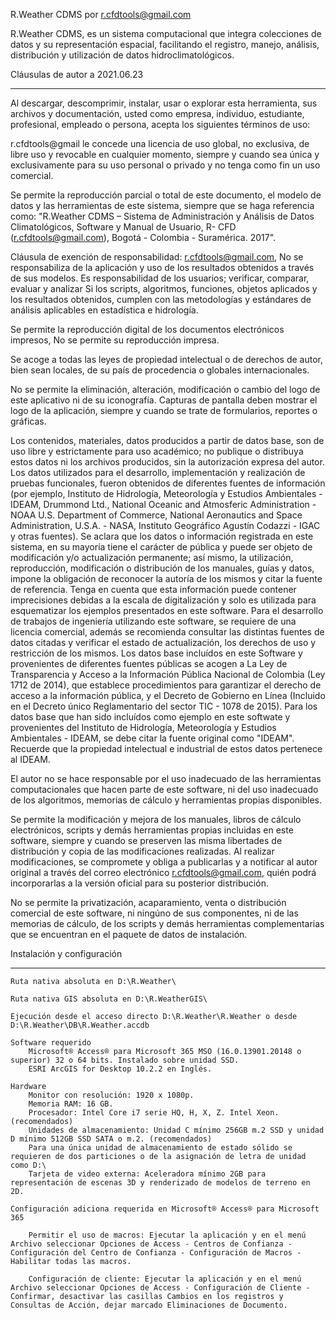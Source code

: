 R.Weather CDMS por r.cfdtools@gmail.com

R.Weather CDMS, es un sistema computacional que integra colecciones de datos y su representación espacial, facilitando el registro, manejo, análisis, distribución y utilización de datos hidroclimatológicos. 

Cláusulas de autor a 2021.06.23
*******************************

Al descargar, descomprimir, instalar, usar o explorar esta herramienta, sus archivos y documentación, usted como empresa, individuo, estudiante, profesional, empleado o persona, acepta los siguientes términos de uso:

r.cfdtools@gmail le concede una licencia de uso global, no exclusiva, de libre uso y revocable en cualquier momento, siempre y cuando sea única y exclusivamente para su uso personal o privado y no tenga como fin un uso comercial.

Se permite la reproducción parcial o total de este documento, el modelo de datos y las herramientas de este sistema, siempre que se haga referencia como: "R.Weather CDMS – Sistema de Administración y Análisis de Datos Climatológicos, Software y Manual de Usuario, R- CFD (r.cfdtools@gmail.com), Bogotá - Colombia - Suramérica. 2017".

Cláusula de exención de responsabilidad: r.cfdtools@gmail.com, No se responsabiliza de la aplicación y uso de los resultados obtenidos a través de sus modelos. Es responsabilidad de los usuarios; verificar, comparar, evaluar y analizar Si los scripts, algoritmos, funciones, objetos aplicados y los resultados obtenidos, cumplen con las metodologías y estándares de análisis aplicables en estadística e hidrología.

Se permite la reproducción digital de los documentos electrónicos impresos, No se permite su reproducción impresa.

Se acoge a todas las leyes de propiedad intelectual o de derechos de autor, bien sean locales, de su país de procedencia o globales internacionales. 

No se permite la eliminación, alteración, modificación o cambio del logo de este aplicativo ni de su iconografía. Capturas de pantalla deben mostrar el logo de la aplicación, siempre y cuando se trate de formularios, reportes o gráficas.

Los contenidos, materiales, datos producidos a partir de datos base, son de uso libre y estrictamente para uso académico; no publique o distribuya estos datos ni los archivos producidos, sin la autorización expresa del autor. Los datos utilizados para el desarrollo, implementación y realización de pruebas funcionales, fueron obtenidos de diferentes fuentes de información (por ejemplo, Instituto de Hidrología, Meteorología y Estudios Ambientales - IDEAM, Drummond Ltd., National Oceanic and Atmosferic Administration - NOAA U.S. Department of Commerce, National Aeronautics and Space Administration, U.S.A. - NASA, Instituto Geográfico Agustín Codazzi - IGAC y otras fuentes). Se aclara que los datos o información registrada en este sistema, en su mayoría tiene el carácter de pública y puede ser objeto de modificación y/o actualización permanente; así mismo, la utilización, reproducción, modificación o distribución de los manuales, guías y datos, impone la obligación de reconocer la autoría de los mismos y citar la fuente de referencia. Tenga en cuenta que esta información puede contener imprecisiones debidas a la escala de digitalización y solo es utilizada para esquematizar los ejemplos presentados en este software. Para el desarrollo de trabajos de ingeniería utilizando este software, se requiere de una licencia comercial, además se recomienda consultar las distintas fuentes de datos citadas y verificar el estado de actualización, los derechos de uso y restricción de los mismos. Los datos base incluídos en este Software y provenientes de diferentes fuentes públicas se acogen a La Ley de Transparencia y Acceso a la Información Pública Nacional de Colombia (Ley 1712 de 2014), que establece procedimientos para garantizar el derecho de acceso a la información pública, y el Decreto de Gobierno en Línea (Incluido en el Decreto único Reglamentario del sector TIC - 1078 de 2015). Para los datos base que han sido incluídos como ejemplo en este softwate y provenientes del Instituto de Hidrología, Meteorología y Estudios Ambientales - IDEAM, se debe citar la fuente original como "IDEAM". Recuerde que la propiedad intelectual e industrial de estos datos pertenece al IDEAM. 

El autor no se hace responsable por el uso inadecuado de las herramientas computacionales que hacen parte de este software, ni del uso inadecuado de los algoritmos, memorias de cálculo y herramientas propias disponibles.

Se permite la modificación y mejora de los manuales, libros de cálculo electrónicos, scripts y demás herramientas propias incluidas en este software, siempre y cuando se preserven las misma libertades de distribución y copia de las modificaciones realizadas. Al realizar modificaciones, se compromete y obliga a publicarlas y a notificar al autor original a través del correo electrónico r.cfdtools@gmail.com, quién podrá incorporarlas a la versión oficial para su posterior distribución.

No se permite la privatización, acaparamiento, venta o distribución comercial de este software, ni ningúno de sus componentes, ni de las memorias de cálculo, de los scripts y demás herramientas complementarias que se encuentran en el paquete de datos de instalación.

Instalación y configuración
**************************

	Ruta nativa absoluta en D:\R.Weather\

	Ruta nativa GIS absoluta en D:\R.WeatherGIS\
	
	Ejecución desde el acceso directo D:\R.Weather\R.Weather o desde D:\R.Weather\DB\R.Weather.accdb

	Software requerido
		Microsoft® Access® para Microsoft 365 MSO (16.0.13901.20148 o superior) 32 o 64 bits. Instalado sobre unidad SSD.
		ESRI ArcGIS for Desktop 10.2.2 en Inglés.

	Hardware
		Monitor con resolución: 1920 x 1080p.
		Memoria RAM: 16 GB.
		Procesador: Intel Core i7 serie HQ, H, X, Z. Intel Xeon. (recomendados)
		Unidades de almacenamiento: Unidad C mínimo 256GB m.2 SSD y unidad D mínimo 512GB SSD SATA o m.2. (recomendados)
		Para una única unidad de almacenamiento de estado sólido se requieren de dos particiones o de la asignación de letra de unidad como D:\
		Tarjeta de video externa: Aceleradora mínimo 2GB para representación de escenas 3D y renderizado de modelos de terreno en 2D.

	Configuración adiciona requerida en Microsoft® Access® para Microsoft 365
		
		Permitir el uso de macros: Ejecutar la aplicación y en el menú Archivo seleccionar Opciones de Access - Centros de Confianza - Configuración del Centro de Confianza - Configuración de Macros - Habilitar todas las macros.
		
		Configuración de cliente: Ejecutar la aplicación y en el menú Archivo seleccionar Opciones de Access - Configuración de Cliente - Confirmar, desactivar las casillas Cambios en los registros y Consultas de Acción, dejar marcado Eliminaciones de Documento.
